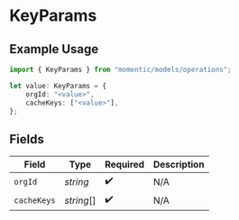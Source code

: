 # KeyParams

## Example Usage

```typescript
import { KeyParams } from "momentic/models/operations";

let value: KeyParams = {
    orgId: "<value>",
    cacheKeys: ["<value>"],
};
```

## Fields

| Field              | Type               | Required           | Description        |
| ------------------ | ------------------ | ------------------ | ------------------ |
| `orgId`            | *string*           | :heavy_check_mark: | N/A                |
| `cacheKeys`        | *string*[]         | :heavy_check_mark: | N/A                |